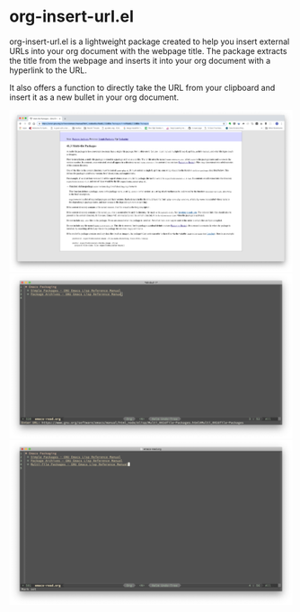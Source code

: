 # org-insert-url.el

org-insert-url.el is a lightweight package created to help you insert
external URLs into your org document with the webpage title. The package 
extracts the title from the webpage and inserts it into your org document 
with a hyperlink to the URL.

It also offers a function to directly take the URL from your clipboard
and insert it as a new bullet in your org document.

![Copy URL](https://raw.githubusercontent.com/ramprakash-94/org-insert-url.el/master/screenshots/1.png)
![Command](https://raw.githubusercontent.com/ramprakash-94/org-insert-url.el/master/screenshots/2.png)
![Result](https://raw.githubusercontent.com/ramprakash-94/org-insert-url.el/master/screenshots/3.png)


